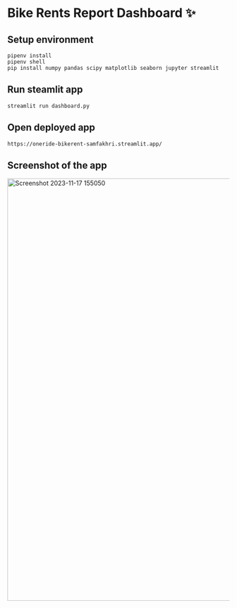 # Bike Rents Report Dashboard ✨

## Setup environment
```
pipenv install
pipenv shell
pip install numpy pandas scipy matplotlib seaborn jupyter streamlit
```

## Run steamlit app
```
streamlit run dashboard.py
```

## Open deployed app
```
https://oneride-bikerent-samfakhri.streamlit.app/
```

## Screenshot of the app
<img width="957" alt="Screenshot 2023-11-17 155050" src="https://github.com/Elthief/Bike-Dataset/assets/70382361/9b337028-6a31-4106-8278-67a02b94813b">

